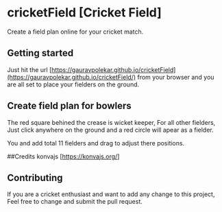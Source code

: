 # cricketField [Cricket Field]
Create a field plan online for your cricket match.

## Getting started

Just hit the url [https://gauravpolekar.github.io/cricketField](https://gauravpolekar.github.io/cricketField/) from your browser and you are all set to place your fielders on the ground.

## Create field plan for bowlers
The red square behined the crease is wicket keeper, For all other fielders, Just click anywhere on the ground and a red circle will apear as a fielder.

You and add total 11 fielders and drag to adjust there positions.

##Credits
konvajs [https://konvajs.org/] 



## Contributing
If you are a cricket enthusiast and want to add any change to this project, Feel free to change and submit the pull request.
